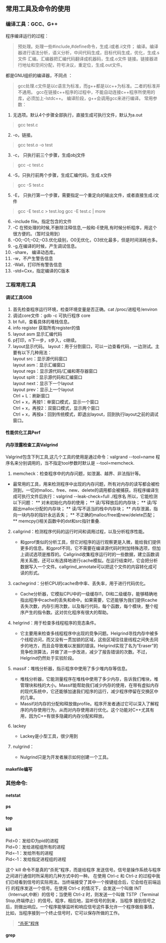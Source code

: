 
## 常用工具及命令的使用
### 编译工具：GCC、G++
程序编译运行的过程：  
> 预处理。处理一些#include,#define命令，生成.i或者.ii文件；
> 编译。编译器进行语法分析，语义分析，中间代码生成，目标代码生成，优化，生成.s文件
> 汇编。汇编器把汇编代码翻译成机器码，生成.o文件
> 链接。链接器进行地址和空间分配，符号决议，重定位，生成.out文件。

都是GNU组织的编译器，不同点 ：  
> gcc处理.c文件是以c语言为标准，而g++都是以c++为标准。二者的标准并不通用。
> gcc在链接c++程序的过程中，不能自动连接c++程序所使用的库，必须加上-lstdc++。
> 编译阶段，g++会调用gcc来进行编译。
常用参数：  
1. 无选项。默认4个步骤全部执行，直接生成可执行文件，默认为a.out
> gcc test.c
2. -o，链接。
> gcc test.o -o test
3. -c， 只执行前三个步骤，生成obj文件
> gcc -c test.c
4. -S，只执行前两个步骤，生成汇编代码，生成.s文件
> gcc -S test.c
5. -E， 只执行第一个步骤，需要指定一个重定向的输出文件，或者直接生成.i文件
> gcc -E test.c > test.log
> gcc -E test.c | more
6. -include file。指定包含的文件
7. -C 在预处理的时候,不删除注释信息,一般和-E使用,有时候分析程序，用这个很方便的。（暂时没用到）
8. -O0;-O1;-O2;-O3.优化级别，O0无优化，O3优化最多，但是时间消耗也多。
9. -g,在编译的时候，产生调试信息。
10. -share， 编译动态库。
11. -w，不产生警告信息
12. -Wall，打印所有警告信息
13. -std=Cxx，指定编译的C版本


### 工程常用工具

#### 调试工具GDB
1. 首先检查程序运行环境，检查环境变量是否正确。cat /proc/进程号/environ
1. 调试core文件：gdb -c 可执行程序  core
1. bt full，查看具体的堆栈信息。
1. info register 获取所有register的值
1. layout asm 显示汇编代码
1. p打印，n下一步，s步入，c继续。
1. layout显示代码。
layout：用于分割窗口，可以一边查看代码，一边测试。主要有以下几种用法：  
layout src：显示源代码窗口  
layout asm：显示汇编窗口  
layout regs：显示源代码/汇编和寄存器窗口  
layout split：显示源代码和汇编窗口  
layout next：显示下一个layout  
layout prev：显示上一个layout  
Ctrl + L：刷新窗口  
Ctrl + x，再按1：单窗口模式，显示一个窗口  
Ctrl + x，再按2：双窗口模式，显示两个窗口  
Ctrl + x，再按a：回到传统模式，即退出layout，回到执行layout之前的调试窗口。

#### 性能优化工具Perf

#### 内存泄露检查工具Valgrind
Valgrind包含下列工具,这几个工具的使用是通过命令：valgrand --tool=name 程序名来分别调用的，当不指定tool参数时默认是 --tool=memcheck.   
 1. memcheck：检查程序中的内存问题，如泄漏、越界、非法指针等。
   + 最常用的工具，用来检测程序中出现的内存问题，所有对内存的读写都会被检测到，一切对malloc、free、new、delete的调用都会被捕获。将程序编译生成可执行文件后执行：valgrind --leak-check=full ./程序名  所以，它能检测以下问题：
       ** 对未初始化内存的使用；
       ** 读/写释放后的内存块；
       ** 读/写超出malloc分配的内存块；
       ** 读/写不适当的栈中内存块；
       ** 内存泄漏，指向一块内存的指针永远丢失；
       ** 不正确的malloc/free或new/delete匹配；
       ** memcpy()相关函数中的dst和src指针重叠.

 2. callgrind：检测程序代码的运行时间和调用过程，以及分析程序性能。
    + 和gprof类似的分析工具，但它对程序的运行观察更是入微，能给我们提供更多的信息。和gprof不同，它不需要在编译源代码时附加特殊选项，但加上调试选项是推荐的。Callgrind收集程序运行时的一些数据，建立函数调用关系图，还可以有选择地进行cache模拟。在运行结束时，它会把分析数据写入一个文件。callgrind_annotate可以把这个文件的内容转化成可读的形式。

 3. cachegrind：分析CPU的cache命中率、丢失率，用于进行代码优化。
    + Cache分析器，它模拟CPU中的一级缓存I1，Dl和二级缓存，能够精确地指出程序中cache的丢失和命中。如果需要，它还能够为我们提供cache丢失次数，内存引用次数，以及每行代码，每个函数，每个模块，整个程序产生的指令数。这对优化程序有很大的帮助。

 4. helgrind：用于检查多线程程序的竞态条件。
    +  它主要用来检查多线程程序中出现的竞争问题。Helgrind寻找内存中被多个线程访问，而又没有一贯加锁的区域，这些区域往往是线程之间失去同步的地方，而且会导致难以发掘的错误。Helgrind实现了名为“Eraser”的竞争检测算法，并做了进一步改进，减少了报告错误的次数。不过，Helgrind仍然处于实验阶段。

 5. massif：堆栈分析器，指示程序中使用了多少堆内存等信息。
    + 堆栈分析器，它能测量程序在堆栈中使用了多少内存，告诉我们堆块，堆管理块和栈的大小。Massif能帮助我们减少内存的使用，在带有虚拟内存的现代系统中，它还能够加速我们程序的运行，减少程序停留在交换区中的几率。
    + Massif对内存的分配和释放做profile。程序开发者通过它可以深入了解程序的内存使用行为，从而对内存使用进行优化。这个功能对C++尤其有用，因为C++有很多隐藏的内存分配和释放。

 6. lackey
    + Lackey是小型工具，很少用到

 7. nulgrind：
    + Nulgrind只是为开发者展示如何创建一个工具。



#### makefile编写




### 其他命令: 
#### netstat
#### ps
#### top
#### kill
   Pid>0：发给ID为pid的进程  
   Pid=0：发给进程组所有的进程  
   Pid=-1：发给所有的进程  
   Pid<-1：发给指定进程组的进程  

   这个 kill 命令不是真的“杀死”程序，而是给程序 发送信号。信号是操作系统与程序之间进行通信时所采用的几种方式中的一种。 在使用 Ctrl-c 和 Ctrl-z 的过程中我们已经看到信号的实际用法。当终端接受了其中一个按键组合后，它会给在前端运行 的程序发送一个信号。在使用 Ctrl-c 的情况下，会发送一个叫做 INT（Interrupt,中断）的信号；当使用 Ctrl-z 时，则发送一个叫做 TSTP（Terminal Stop,终端停止）的信号。程序，相应地，监听信号的到来，当程序 接到信号之后，则做出响应。一个程序能够监听和响应信号这件事允许一个程序做些事情， 比如，当程序接到一个终止信号时，它可以保存所做的工作。
   > [“杀死”程序](https://www.cnblogs.com/whutao/p/10478946.html)

#### grep

